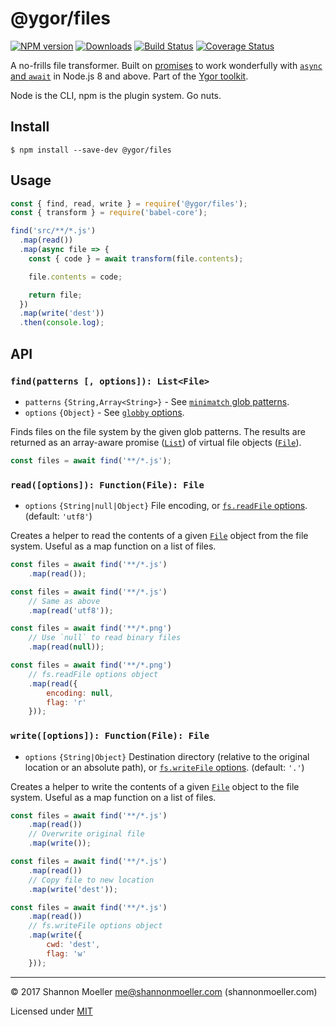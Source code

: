# @ygor/files

[![NPM version][npm-img]][npm-url] [![Downloads][downloads-img]][npm-url] [![Build Status][travis-img]][travis-url] [![Coverage Status][coveralls-img]][coveralls-url]

A no-frills file transformer. Built on [promises](https://developer.mozilla.org/en-US/docs/Web/JavaScript/Guide/Using_promises) to work wonderfully with [`async` and `await`](https://developer.mozilla.org/en-US/docs/Web/JavaScript/Reference/Statements/async_function) in Node.js 8 and above. Part of the [Ygor toolkit](https://github.com/shannonmoeller/ygor#readme).

Node is the CLI, npm is the plugin system. Go nuts.

## Install

```console
$ npm install --save-dev @ygor/files
```

## Usage

```js
const { find, read, write } = require('@ygor/files');
const { transform } = require('babel-core');

find('src/**/*.js')
  .map(read())
  .map(async file => {
    const { code } = await transform(file.contents);

    file.contents = code;

    return file;
  })
  .map(write('dest'))
  .then(console.log);
```

## API

### `find(patterns [, options]): List<File>`

- `patterns` `{String,Array<String>}` - See [`minimatch` glob patterns](https://github.com/isaacs/minimatch#usage).
- `options` `{Object}` - See [`globby` options](https://github.com/sindresorhus/globby#options).

Finds files on the file system by the given glob patterns. The results are returned as an array-aware promise ([`List`](http://npm.im/@ygor/list)) of virtual file objects ([`File`](http://npm.im/@ygor/file)).

```js
const files = await find('**/*.js');
```

### `read([options]): Function(File): File`

- `options` `{String|null|Object}` File encoding, or [`fs.readFile` options](https://nodejs.org/dist/latest-v8.x/docs/api/fs.html#fs_fs_readfile_path_options_callback). (default: `'utf8'`)

Creates a helper to read the contents of a given [`File`](http://npm.im/@ygor/file) object from the file system. Useful as a map function on a list of files.

```js
const files = await find('**/*.js')
    .map(read());
```

```js
const files = await find('**/*.js')
    // Same as above
    .map(read('utf8'));
```

```js
const files = await find('**/*.png')
    // Use `null` to read binary files
    .map(read(null));
```

```js
const files = await find('**/*.png')
    // fs.readFile options object
    .map(read({
        encoding: null,
        flag: 'r'
    }));
```

### `write([options]): Function(File): File`

- `options` `{String|Object}` Destination directory (relative to the original location or an absolute path), or [`fs.writeFile` options](https://nodejs.org/dist/latest-v8.x/docs/api/fs.html#fs_fs_writefile_file_data_options_callback). (default: `'.'`)

Creates a helper to write the contents of a given [`File`](http://npm.im/@ygor/file) object to the file system. Useful as a map function on a list of files.

```js
const files = await find('**/*.js')
    .map(read())
    // Overwrite original file
    .map(write());
```

```js
const files = await find('**/*.js')
    .map(read())
    // Copy file to new location
    .map(write('dest'));
```

```js
const files = await find('**/*.js')
    .map(read())
    // fs.writeFile options object
    .map(write({
        cwd: 'dest',
        flag: 'w'
    }));
```

----

© 2017 Shannon Moeller <me@shannonmoeller.com> (shannonmoeller.com)

Licensed under [MIT](http://shannonmoeller.com/mit.txt)

[coveralls-img]: http://img.shields.io/coveralls/shannonmoeller/ygor/master.svg?style=flat-square
[coveralls-url]: https://coveralls.io/r/shannonmoeller/ygor
[downloads-img]: http://img.shields.io/npm/dm/@ygor/files.svg?style=flat-square
[npm-img]:       http://img.shields.io/npm/v/@ygor/files.svg?style=flat-square
[npm-url]:       https://npmjs.org/package/@ygor/files
[travis-img]:    http://img.shields.io/travis/shannonmoeller/ygor/master.svg?style=flat-square
[travis-url]:    https://travis-ci.org/shannonmoeller/ygor
